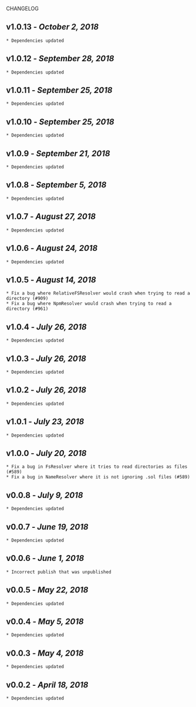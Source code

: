 <!--
changelogUtils.file is auto-generated using the monorepo-scripts package. Don't edit directly.
Edit the package's CHANGELOG.json file only.
-->

CHANGELOG

## v1.0.13 - _October 2, 2018_

    * Dependencies updated

## v1.0.12 - _September 28, 2018_

    * Dependencies updated

## v1.0.11 - _September 25, 2018_

    * Dependencies updated

## v1.0.10 - _September 25, 2018_

    * Dependencies updated

## v1.0.9 - _September 21, 2018_

    * Dependencies updated

## v1.0.8 - _September 5, 2018_

    * Dependencies updated

## v1.0.7 - _August 27, 2018_

    * Dependencies updated

## v1.0.6 - _August 24, 2018_

    * Dependencies updated

## v1.0.5 - _August 14, 2018_

    * Fix a bug where RelativeFSResolver would crash when trying to read a directory (#909)
    * Fix a bug where NpmResolver would crash when trying to read a directory (#961)

## v1.0.4 - _July 26, 2018_

    * Dependencies updated

## v1.0.3 - _July 26, 2018_

    * Dependencies updated

## v1.0.2 - _July 26, 2018_

    * Dependencies updated

## v1.0.1 - _July 23, 2018_

    * Dependencies updated

## v1.0.0 - _July 20, 2018_

    * Fix a bug in FsResolver where it tries to read directories as files (#589)
    * Fix a bug in NameResolver where it is not ignoring .sol files (#589)

## v0.0.8 - _July 9, 2018_

    * Dependencies updated

## v0.0.7 - _June 19, 2018_

    * Dependencies updated

## v0.0.6 - _June 1, 2018_

    * Incorrect publish that was unpublished

## v0.0.5 - _May 22, 2018_

    * Dependencies updated

## v0.0.4 - _May 5, 2018_

    * Dependencies updated

## v0.0.3 - _May 4, 2018_

    * Dependencies updated

## v0.0.2 - _April 18, 2018_

    * Dependencies updated
